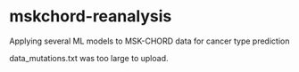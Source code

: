 # mskchord-reanalysis
Applying several ML models to MSK-CHORD data for cancer type prediction

data_mutations.txt was too large to upload.
